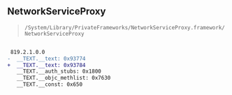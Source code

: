 ## NetworkServiceProxy

> `/System/Library/PrivateFrameworks/NetworkServiceProxy.framework/NetworkServiceProxy`

```diff

 819.2.1.0.0
-  __TEXT.__text: 0x93774
+  __TEXT.__text: 0x93784
   __TEXT.__auth_stubs: 0x1800
   __TEXT.__objc_methlist: 0x7630
   __TEXT.__const: 0x650

```
